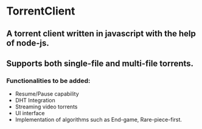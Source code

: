 # TorrentClient
## A torrent client written in javascript with the help of node-js. 
## Supports both single-file and multi-file torrents.
### Functionalities to be added:
- Resume/Pause capability
- DHT Integration
- Streaming video torrents
- UI interface
- Implementation of algorithms such as End-game, Rare-piece-first.
